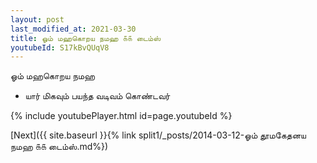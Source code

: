 ```yaml
---
layout: post
last_modified_at: 2021-03-30
title: ஓம் மஹகொறய நமஹ ௧௧ டைம்ஸ்
youtubeId: S17kBvQUqV8
---
```

 
 
 ஓம் மஹகொறய நமஹ  
 
 -  யார் மிகவும் பயந்த வடிவம் கொண்டவர் 
 
  
 
  
 
 
 
 
 
 


{% include youtubePlayer.html id=page.youtubeId %}
 
[Next]({{ site.baseurl }}{% link  split1/_posts/2014-03-12-ஓம் தூமகேதனய நமஹ ௧௧ டைம்ஸ்.md%})
 
